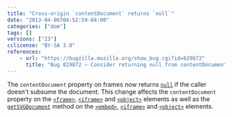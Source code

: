 ```yaml
---
title: "Cross-origin `contentDocument` returns `null`"
date: "2013-04-06T04:52:59-04:00"
categories: ["dom"]
tags: []
versions: ["23"]
cclicense: "BY-SA 3.0"
references:
    - url: "https://bugzilla.mozilla.org/show_bug.cgi?id=829872"
      title: "Bug 829872 – Consider returning null from contentDocument getters when the caller does not subsume the document"
---
```

The `contentDocument` property on frames now returns [`null`](https://developer.mozilla.org/docs/Web/JavaScript/Reference/Global_Objects/null) if the caller doesn't subsume the document. This change affects the `contentDocument` property on the [`<frame>`](https://developer.mozilla.org/docs/Web/HTML/Element/frame), [`<iframe>`](https://developer.mozilla.org/docs/Web/HTML/Element/iframe) and [`<object>`](https://developer.mozilla.org/docs/Web/HTML/Element/object) elements as well as the [`getSVGDocument`](https://developer.mozilla.org/docs/Web/SVG/Scripting#Inter-document_scripting.3A_referencing_embedded_SVG) method on the [`<embed>`](https://developer.mozilla.org/docs/Web/HTML/Element/embed), [`<iframe>`](https://developer.mozilla.org/docs/Web/HTML/Element/iframe) and [`<object>`](https://developer.mozilla.org/docs/Web/HTML/Element/object) elements.
